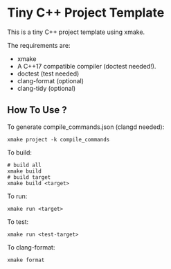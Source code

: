# Tiny C++ Project Template
This is a tiny C++ project template using xmake.  

The requirements are:
- xmake
- A C++17 compatible compiler (doctest needed!).
- doctest (test needed)
- clang-format (optional)
- clang-tidy (optional)

## How To Use ?
To generate compile_commands.json (clangd needed):
```
xmake project -k compile_commands
```

To build:
```
# build all
xmake build
# build target
xmake build <target>
```

To run:
```
xmake run <target>
```

To test:
```
xmake run <test-target>
```

To clang-format:
```
xmake format
```
